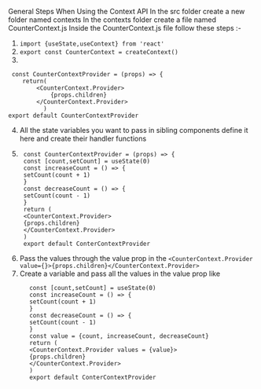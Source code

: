 General Steps When Using the Context API
In the src folder create a new folder named contexts 
In the contexts folder create a file named CounterContext.js
Inside the CounterContext.js file follow these steps :-
1. `import {useState,useContext} from 'react'`
2. `export const CounterContext = createContext()`
3. 

   

     const CounterContextProvider = (props) => {
        return(
		    <CounterContext.Provider>
			    {props.children}
		    </CounterContext.Provider>
			  )
    export default CounterContextProvider

4. All the state variables you want to pass in sibling components define it here and create their handler functions
5.      const CounterContextProvider = (props) => {
        const [count,setCount] = useState(0)    
        const increaseCount = () => {
        setCount(count + 1)
        }
        const decreaseCount = () => {
        setCount(count - 1)
        }
        return (
        <CounterContext.Provider>
        {props.children}
        </CounterContext.Provider>
        )
        export default ConterContextProvider
6. Pass the values through the value prop in the
 `<CounterContext.Provider value={}>{props.children}</CounterContext.Provider>`
 7. Create a variable and pass all the values in the value prop like
 

   ``` const CounterContextProvider = (props) => {
         const [count,setCount] = useState(0)    
         const increaseCount = () => {
         setCount(count + 1)
         }
         const decreaseCount = () => {
         setCount(count - 1)
         }
         const value = {count, increaseCount, decreaseCount}
         return (
         <CounterContext.Provider values = {value}>
         {props.children}
         </CounterContext.Provider>
         )
         export default ConterContextProvider